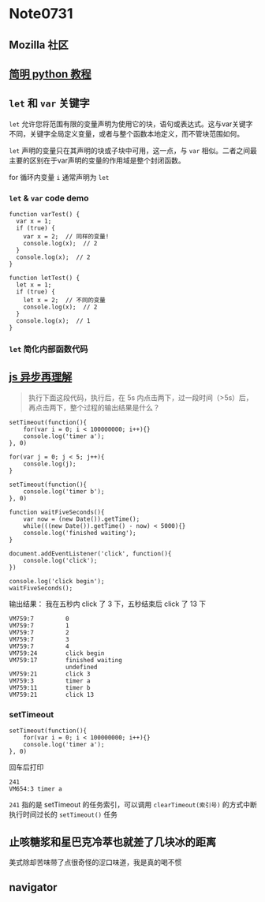 # Note0731



## Mozilla 社区



## [简明 python 教程](http://old.sebug.net/paper/python/)


## `let` 和 `var` 关键字


`let` 允许您将范围有限的变量声明为使用它的块，语句或表达式。这与var关键字不同，关键字全局定义变量，或者与整个函数本地定义，而不管块范围如何。

`let` 声明的变量只在其声明的块或子块中可用，这一点，与 `var` 相似。二者之间最主要的区别在于var声明的变量的作用域是整个封闭函数。

for 循环内变量 `i` 通常声明为 `let`

### `let` & `var` code demo

	function varTest() {
	  var x = 1;
	  if (true) {
	    var x = 2;  // 同样的变量!
	    console.log(x);  // 2
	  }
	  console.log(x);  // 2
	}

	function letTest() {
	  let x = 1;
	  if (true) {
	    let x = 2;  // 不同的变量
	    console.log(x);  // 2
	  }
	  console.log(x);  // 1
	}

### `let` 简化内部函数代码


## [js 异步再理解](https://juejin.im/post/5a6ad46ef265da3e513352c8)

>执行下面这段代码，执行后，在 5s 内点击两下，过一段时间（>5s）后，再点击两下，整个过程的输出结果是什么？

	setTimeout(function(){
	    for(var i = 0; i < 100000000; i++){}
	    console.log('timer a');
	}, 0)

	for(var j = 0; j < 5; j++){
	    console.log(j);
	}

	setTimeout(function(){
	    console.log('timer b');
	}, 0)

	function waitFiveSeconds(){
	    var now = (new Date()).getTime();
	    while(((new Date()).getTime() - now) < 5000){}
	    console.log('finished waiting');
	}

	document.addEventListener('click', function(){
	    console.log('click');
	})

	console.log('click begin');
	waitFiveSeconds();

输出结果：
我在五秒内 click 了 3 下，五秒结束后 click 了 13 下

	VM759:7 		0
	VM759:7 		1
	VM759:7 		2
	VM759:7 		3
	VM759:7 		4
	VM759:24 		click begin
	VM759:17 		finished waiting
					undefined
	VM759:21 		click 3
	VM759:3 		timer a
	VM759:11 		timer b
	VM759:21 		click 13

### setTimeout

	setTimeout(function(){
	    for(var i = 0; i < 100000000; i++){}
	    console.log('timer a');
	}, 0)

回车后打印

	241
	VM654:3 timer a

`241` 指的是 setTimeout 的任务索引，可以调用 `clearTimeout(索引号)` 的方式中断执行时间过长的 `setTimeout()` 任务


## 止咳糖浆和星巴克冷萃也就差了几块冰的距离

美式除却苦味带了点很奇怪的涩口味道，我是真的喝不惯


## navigator







